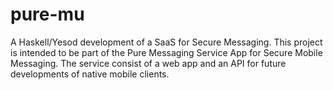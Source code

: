 pure-mu
=======

A Haskell/Yesod development of a SaaS for Secure Messaging. This project is intended to be part of the Pure Messaging Service App for Secure Mobile Messaging. 
The service consist of a web app and an API for future developments of native mobile clients.
